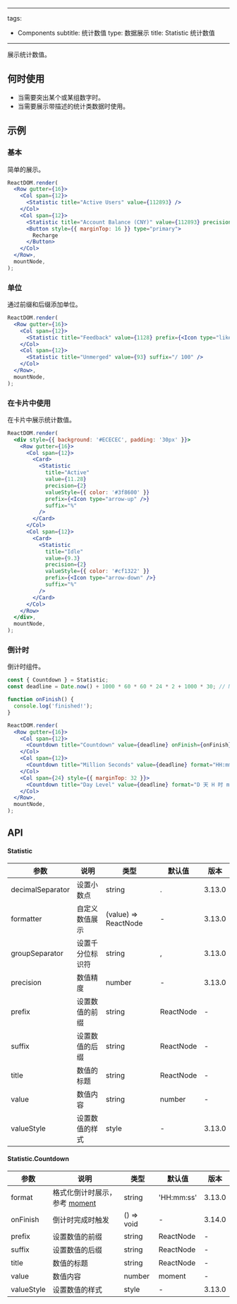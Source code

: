 ---
tags:
  - Components
subtitle: 统计数值
type: 数据展示
title: Statistic 统计数值
-------

展示统计数值。

## 何时使用

*   当需要突出某个或某组数字时。
*   当需要展示带描述的统计类数据时使用。

## 示例

### 基本

简单的展示。

```jsx live
ReactDOM.render(
  <Row gutter={16}>
    <Col span={12}>
      <Statistic title="Active Users" value={112893} />
    </Col>
    <Col span={12}>
      <Statistic title="Account Balance (CNY)" value={112893} precision={2} />
      <Button style={{ marginTop: 16 }} type="primary">
        Recharge
      </Button>
    </Col>
  </Row>,
  mountNode,
);
```

### 单位

通过前缀和后缀添加单位。

```jsx live
ReactDOM.render(
  <Row gutter={16}>
    <Col span={12}>
      <Statistic title="Feedback" value={1128} prefix={<Icon type="like" />} />
    </Col>
    <Col span={12}>
      <Statistic title="Unmerged" value={93} suffix="/ 100" />
    </Col>
  </Row>,
  mountNode,
);
```

### 在卡片中使用

在卡片中展示统计数值。

```jsx live
ReactDOM.render(
  <div style={{ background: '#ECECEC', padding: '30px' }}>
    <Row gutter={16}>
      <Col span={12}>
        <Card>
          <Statistic
            title="Active"
            value={11.28}
            precision={2}
            valueStyle={{ color: '#3f8600' }}
            prefix={<Icon type="arrow-up" />}
            suffix="%"
          />
        </Card>
      </Col>
      <Col span={12}>
        <Card>
          <Statistic
            title="Idle"
            value={9.3}
            precision={2}
            valueStyle={{ color: '#cf1322' }}
            prefix={<Icon type="arrow-down" />}
            suffix="%"
          />
        </Card>
      </Col>
    </Row>
  </div>,
  mountNode,
);
```

### 倒计时

倒计时组件。

```jsx live
const { Countdown } = Statistic;
const deadline = Date.now() + 1000 * 60 * 60 * 24 * 2 + 1000 * 30; // Moment is also OK

function onFinish() {
  console.log('finished!');
}

ReactDOM.render(
  <Row gutter={16}>
    <Col span={12}>
      <Countdown title="Countdown" value={deadline} onFinish={onFinish} />
    </Col>
    <Col span={12}>
      <Countdown title="Million Seconds" value={deadline} format="HH:mm:ss:SSS" />
    </Col>
    <Col span={24} style={{ marginTop: 32 }}>
      <Countdown title="Day Level" value={deadline} format="D 天 H 时 m 分 s 秒" />
    </Col>
  </Row>,
  mountNode,
);
```

## API

#### Statistic

| 参数             | 说明             | 类型                 | 默认值 | 版本   |
| ---------------- | ---------------- | -------------------- | ------ | ------ |
| decimalSeparator | 设置小数点       | string               | .      | 3.13.0 |
| formatter        | 自定义数值展示   | (value) => ReactNode | -      | 3.13.0 |
| groupSeparator   | 设置千分位标识符 | string               | ,      | 3.13.0 |
| precision        | 数值精度         | number               | -      | 3.13.0 |
| prefix           | 设置数值的前缀   | string | ReactNode  | -      | 3.13.0 |
| suffix           | 设置数值的后缀   | string | ReactNode  | -      | 3.13.0 |
| title            | 数值的标题       | string | ReactNode  | -      | 3.13.0 |
| value            | 数值内容         | string | number     | -      | 3.13.0 |
| valueStyle       | 设置数值的样式   | style                | -      | 3.13.0 |

#### Statistic.Countdown

| 参数 | 说明 | 类型 | 默认值 | 版本 |
| --- | --- | --- | --- | --- |
| format | 格式化倒计时展示，参考 [moment](http://momentjs.com/) | string | 'HH:mm:ss' | 3.13.0 |
| onFinish | 倒计时完成时触发 | () => void | - | 3.14.0 |
| prefix | 设置数值的前缀 | string | ReactNode | - | 3.13.0 |
| suffix | 设置数值的后缀 | string | ReactNode | - | 3.13.0 |
| title | 数值的标题 | string | ReactNode | - | 3.13.0 |
| value | 数值内容 | number | moment | - | 3.13.0 |
| valueStyle | 设置数值的样式 | style | - | 3.13.0 |

